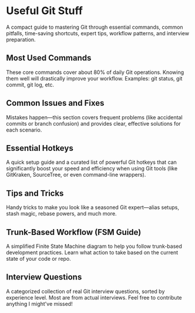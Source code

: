 # Useful Git Stuff
A compact guide to mastering Git through essential commands, common pitfalls, time-saving shortcuts, expert tips, workflow patterns, and interview preparation.

## Most Used Commands
These core commands cover about 80% of daily Git operations. Knowing them well will drastically improve your workflow.
Examples: git status, git commit, git log, etc.

## Common Issues and Fixes
Mistakes happen—this section covers frequent problems (like accidental commits or branch confusion) and provides clear, effective solutions for each scenario.

## Essential Hotkeys
A quick setup guide and a curated list of powerful Git hotkeys that can significantly boost your speed and efficiency when using Git tools (like GitKraken, SourceTree, or even command-line wrappers).

## Tips and Tricks
Handy tricks to make you look like a seasoned Git expert—alias setups, stash magic, rebase powers, and much more.

## Trunk-Based Workflow (FSM Guide)
A simplified Finite State Machine diagram to help you follow trunk-based development practices. Learn what action to take based on the current state of your code or repo.

## Interview Questions
A categorized collection of real Git interview questions, sorted by experience level. Most are from actual interviews. Feel free to contribute anything I might've missed!